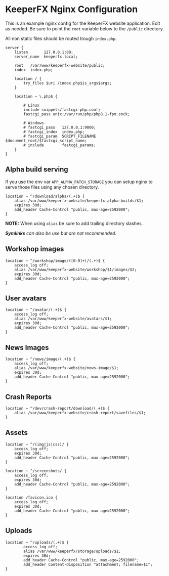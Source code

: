 KeeperFX Nginx Configuration
============================

This is an example nginx config for the KeeperFX website application. Edit as needed.
Be sure to point the `root` variable below to the `/public` directory.

All non static files should be routed trough `index.php`.

```nginx
server {
	listen       127.0.0.1:80;
	server_name  keeperfx.local;
	
	root   /var/www/keeperfx-website/public;
	index  index.php;

	location / {
		try_files $uri /index.php$is_args$args;
	}
	
	location ~ \.php$ {
        
        # Linux
        include snippets/fastcgi-php.conf;
        fastcgi_pass unix:/var/run/php/php8.1-fpm.sock;

        # Windows
		# fastcgi_pass   127.0.0.1:9000;
		# fastcgi_index  index.php;
		# fastcgi_param  SCRIPT_FILENAME  $document_root/$fastcgi_script_name;
		# include        fastcgi_params;
	}
}
```

## Alpha build serving

If you use the env var `APP_ALPHA_PATCH_STORAGE` you can setup nginx to serve those files using any chosen directory.

```nginx
location ~ ^/download/alpha/(.+)$ {
    alias /var/www/keeperfx-website/keeperfx-alpha-builds/$1;
    expires 30d;
    add_header Cache-Control "public, max-age=2592000";
}
```

**NOTE:** When using `alias` be sure to add trailing directory slashes.

***Symlinks** can also be use but are not recommended.*

## Workshop images

```
location ~ ^/workshop/image/([0-9]+)/(.+)$ {
    access_log off;
    alias /var/www/keeperfx-website/workshop/$1/images/$2;
    expires 30d;
    add_header Cache-Control "public, max-age=2592000";
}
```

## User avatars

```
location ~ ^/avatar/(.+)$ {
    access_log off;
    alias /var/www/keeperfx-website/avatars/$1;
    expires 30d;
    add_header Cache-Control "public, max-age=2592000";
}
```


## News Images

```
location ~ ^/news/image/(.+)$ {
    access_log off;
    alias /var/www/keeperfx-website/news-image/$1;
    expires 30d;
    add_header Cache-Control "public, max-age=2592000";
}
```


## Crash Reports

```
location ~ ^/dev/crash-report/download/(.+)$ {
    alias /var/www/keeperfx-website/crash-report/savefiles/$1;
}
```


## Assets

```
location ~ ^/(img|js|css)/ {
    access_log off;
    expires 30d;
    add_header Cache-Control "public, max-age=2592000";
}

location ~ ^/screenshots/ {
    access_log off;
    expires 30d;
    add_header Cache-Control "public, max-age=2592000";
}

location /favicon.ico {
    access_log off;
    expires 30d;
    add_header Cache-Control "public, max-age=2592000";
}
```


## Uploads

```
location ~ ^/uploads/(.+)$ {
        access_log off;
        alias /var/www/keeperfx/storage/uploads/$1;
        expires 30d;
        add_header Cache-Control "public, max-age=2592000";
        add_header Content-disposition "attachment; filename=$1";
}
```
